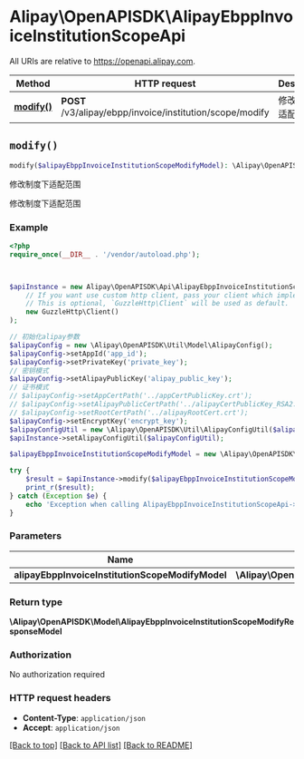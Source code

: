 # Alipay\OpenAPISDK\AlipayEbppInvoiceInstitutionScopeApi

All URIs are relative to https://openapi.alipay.com.

Method | HTTP request | Description
------------- | ------------- | -------------
[**modify()**](AlipayEbppInvoiceInstitutionScopeApi.md#modify) | **POST** /v3/alipay/ebpp/invoice/institution/scope/modify | 修改制度下适配范围


## `modify()`

```php
modify($alipayEbppInvoiceInstitutionScopeModifyModel): \Alipay\OpenAPISDK\Model\AlipayEbppInvoiceInstitutionScopeModifyResponseModel
```

修改制度下适配范围

修改制度下适配范围

### Example

```php
<?php
require_once(__DIR__ . '/vendor/autoload.php');



$apiInstance = new Alipay\OpenAPISDK\Api\AlipayEbppInvoiceInstitutionScopeApi(
    // If you want use custom http client, pass your client which implements `GuzzleHttp\ClientInterface`.
    // This is optional, `GuzzleHttp\Client` will be used as default.
    new GuzzleHttp\Client()
);

// 初始化alipay参数
$alipayConfig = new \Alipay\OpenAPISDK\Util\Model\AlipayConfig();
$alipayConfig->setAppId('app_id');
$alipayConfig->setPrivateKey('private_key');
// 密钥模式
$alipayConfig->setAlipayPublicKey('alipay_public_key');
// 证书模式
// $alipayConfig->setAppCertPath('../appCertPublicKey.crt');
// $alipayConfig->setAlipayPublicCertPath('../alipayCertPublicKey_RSA2.crt');
// $alipayConfig->setRootCertPath('../alipayRootCert.crt');
$alipayConfig->setEncryptKey('encrypt_key');
$alipayConfigUtil = new \Alipay\OpenAPISDK\Util\AlipayConfigUtil($alipayConfig);
$apiInstance->setAlipayConfigUtil($alipayConfigUtil);

$alipayEbppInvoiceInstitutionScopeModifyModel = new \Alipay\OpenAPISDK\Model\AlipayEbppInvoiceInstitutionScopeModifyModel(); // \Alipay\OpenAPISDK\Model\AlipayEbppInvoiceInstitutionScopeModifyModel

try {
    $result = $apiInstance->modify($alipayEbppInvoiceInstitutionScopeModifyModel);
    print_r($result);
} catch (Exception $e) {
    echo 'Exception when calling AlipayEbppInvoiceInstitutionScopeApi->modify: ', $e->getMessage(), PHP_EOL;
}
```

### Parameters

Name | Type | Description  | Notes
------------- | ------------- | ------------- | -------------
 **alipayEbppInvoiceInstitutionScopeModifyModel** | **\Alipay\OpenAPISDK\Model\AlipayEbppInvoiceInstitutionScopeModifyModel**|  | [optional]

### Return type

**\Alipay\OpenAPISDK\Model\AlipayEbppInvoiceInstitutionScopeModifyResponseModel**

### Authorization

No authorization required

### HTTP request headers

- **Content-Type**: `application/json`
- **Accept**: `application/json`

[[Back to top]](#) [[Back to API list]](../../README.md#api-endpoints)
[[Back to README]](../../README.md)
